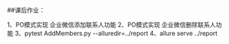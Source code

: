##课后作业：

1、PO模式实现 企业微信添加联系人功能
2、PO模式实现 企业微信删除联系人功能
3、pytest AddMembers.py --alluredir=../report
4、allure serve ../report
